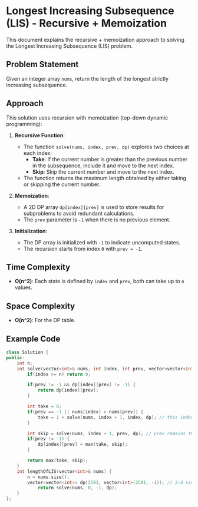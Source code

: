 # Longest Increasing Subsequence (LIS) - Recursive + Memoization

This document explains the recursive + memoization approach to solving the Longest Increasing Subsequence (LIS) problem.

## Problem Statement

Given an integer array `nums`, return the length of the longest strictly increasing subsequence.

## Approach

This solution uses recursion with memoization (top-down dynamic programming):

1. **Recursive Function**:  
   - The function `solve(nums, index, prev, dp)` explores two choices at each index:
     - **Take**: If the current number is greater than the previous number in the subsequence, include it and move to the next index.
     - **Skip**: Skip the current number and move to the next index.
   - The function returns the maximum length obtained by either taking or skipping the current number.

2. **Memoization**:  
   - A 2D DP array `dp[index][prev]` is used to store results for subproblems to avoid redundant calculations.
   - The `prev` parameter is `-1` when there is no previous element.

3. **Initialization**:  
   - The DP array is initialized with `-1` to indicate uncomputed states.
   - The recursion starts from index `0` with `prev = -1`.

## Time Complexity

- **O(n^2)**: Each state is defined by `index` and `prev`, both can take up to `n` values.

## Space Complexity

- **O(n^2)**: For the DP table.

## Example Code

```cpp
class Solution {
public:
    int n;
    int solve(vector<int>& nums, int index, int prev, vector<vector<int>>& dp) {
        if(index >= n) return 0;

        if(prev != -1 && dp[index][prev] != -1) {
            return dp[index][prev];
        }

        int take = 0;
        if(prev == -1 || nums[index] > nums[prev]) {
            take = 1 + solve(nums, index + 1, index, dp); // this index becomes the new previous
        }

        int skip = solve(nums, index + 1, prev, dp); // prev remains the same
        if(prev != -1) {
            dp[index][prev] = max(take, skip);
        }

        return max(take, skip);
    }
    int lengthOfLIS(vector<int>& nums) {
        n = nums.size();
        vector<vector<int>> dp(2501, vector<int>(2501, -1)); // 2-d since we have 2 changing states: index and previous
            return solve(nums, 0, -1, dp);
    }
};